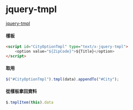 # jquery-tmpl

[jquery-tmpl](https://github.com/BorisMoore/jquery-tmpl)

#### 樣板

```html
<script id="CityOptionTmpl" type="text/x-jquery-tmpl">
    <option value="${ZipCode}">${Title}</option>
</script>
```

#### 取用

```js
$("#CityOptionTmpl").tmpl(data).appendTo("#City");
```

#### 從樣板拿回資料

```js
$.tmplItem(this).data
```
